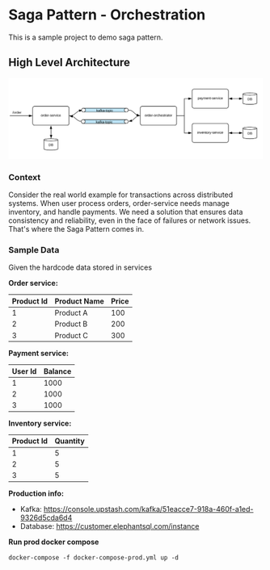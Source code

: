 # Saga Pattern - Orchestration

This is a sample project to demo saga pattern.

## High Level Architecture

![](doc/saga-orchestration.png)

### Context

Consider the real world example for transactions across distributed systems.
When user process orders, order-service needs manage inventory, and handle payments.
We need a solution that ensures data consistency and reliability, even in the face of failures or network issues.
That's where the Saga Pattern comes in.

### Sample Data

Given the hardcode data stored in services

**Order service:**

| Product Id  | Product Name | Price |  
|-------------|--------------|-------|
| 1           | Product A    | 100   |
| 2           | Product B    | 200   |
| 3           | Product C    | 300   |

**Payment service:**

| User Id | Balance |
|---------|---------|
| 1       | 1000    |
| 2       | 1000    |
| 3       | 1000    |

**Inventory service:**

| Product Id  | Quantity |
|-------------|----------|
| 1           | 5        |
| 2           | 5        |
| 3           | 5        |


**Production info:**

* Kafka: https://console.upstash.com/kafka/51eacce7-918a-460f-a1ed-9326d5cda6d4
* Database: https://customer.elephantsql.com/instance

**Run prod docker compose**

```
docker-compose -f docker-compose-prod.yml up -d
```
